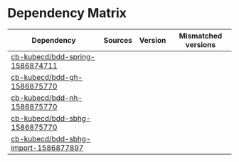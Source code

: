 # Dependency Matrix

Dependency | Sources | Version | Mismatched versions
---------- | ------- | ------- | -------------------
[cb-kubecd/bdd-spring-1586874711](https://github.com/cb-kubecd/bdd-spring-1586874711.git) |  | []() | 
[cb-kubecd/bdd-gh-1586875770](https://github.com/cb-kubecd/bdd-gh-1586875770.git) |  | []() | 
[cb-kubecd/bdd-nh-1586875770](https://github.com/cb-kubecd/bdd-nh-1586875770.git) |  | []() | 
[cb-kubecd/bdd-sbhg-1586875770](https://github.com/cb-kubecd/bdd-sbhg-1586875770.git) |  | []() | 
[cb-kubecd/bdd-sbhg-import-1586877897](https://github.com/cb-kubecd/bdd-sbhg-import-1586877897.git) |  | []() | 
